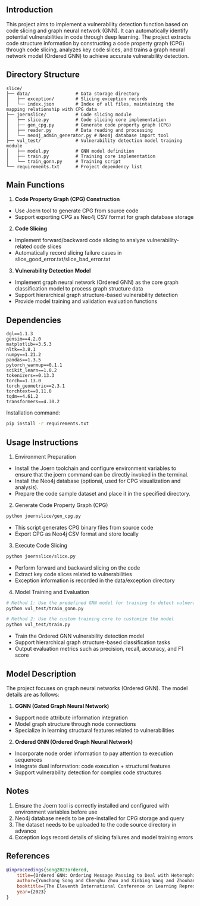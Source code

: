 ## Introduction
This project aims to implement a vulnerability detection function based on code slicing and graph neural network (GNN). It can automatically identify potential vulnerabilities in code through deep learning. The project extracts code structure information by constructing a code property graph (CPG) through code slicing, analyzes key code slices, and trains a graph neural network model (Ordered GNN) to achieve accurate vulnerability detection.
## Directory Structure
```text
slice/
├── data/                 # Data storage directory
│   ├── exception/        # Slicing exception records
│   └── index.json        # Index of all files, maintaining the mapping relationship with CPG data
├── joernslice/           # Code slicing module
│   ├── slice.py          # Code slicing core implementation
│   ├── gen_cpg.py        # Generate code property graph (CPG)
│   ├── reader.py         # Data reading and processing
│   └── neo4j_admin_generator.py # Neo4j database import tool
├── vul_test/             # Vulnerability detection model training module
│   ├── model.py          # GNN model definition
│   ├── train.py          # Training core implementation
│   └── train_gonn.py     # Training script
└── requirements.txt      # Project dependency list
```
## Main Functions
1. **Code Property Graph (CPG) Construction**
* Use Joern tool to generate CPG from source code
* Support exporting CPG as Neo4j CSV format for graph database storage
2. **Code Slicing**
* Implement forward/backward code slicing to analyze vulnerability-related code slices
* Automatically record slicing failure cases in slice_good_error.txt/slice_bad_error.txt
3. **Vulnerability Detection Model**
* Implement graph neural network (Ordered GNN) as the core graph classification model to process graph structure data
* Support hierarchical graph structure-based vulnerability detection
* Provide model training and validation evaluation functions
## Dependencies
```text
dgl==1.1.3
gensim==4.2.0
matplotlib==3.5.3
nltk==3.8.1
numpy==1.21.2
pandas==1.3.5
pytorch_warmup==0.1.1
scikit_learn==1.0.2
tokenizers==0.13.3
torch==1.13.0
torch_geometric==2.3.1
torchtext==0.11.0
tqdm==4.61.2
transformers==4.30.2
```
Installation command:
```bash
pip install -r requirements.txt
```
## Usage Instructions
1. Environment Preparation
* Install the Joern toolchain and configure environment variables to ensure that the joern command can be directly invoked in the terminal.
* Install the Neo4j database (optional, used for CPG visualization and analysis).
* Prepare the code sample dataset and place it in the specified directory.
2. Generate Code Property Graph (CPG)
```bash
python joernslice/gen_cpg.py
```
* This script generates CPG binary files from source code 
* Export CPG as Neo4j CSV format and store locally
3. ִExecute Code Slicing
```bash
python joernslice/slice.py
```
* Perform forward and backward slicing on the code 
* Extract key code slices related to vulnerabilities
* Exception information is recorded in the data/exception directory
4. Model Training and Evaluation
```bash
# Method 1: Use the predefined GNN model for training to detect vulnerabilities in code slices
python vul_test/train_gonn.py

# Method 2: Use the custom training core to customize the model
python vul_test/train.py
```
* Train the Ordered GNN vulnerability detection model
* Support hierarchical graph structure-based classification tasks
* Output evaluation metrics such as precision, recall, accuracy, and F1 score

## Model Description
The project focuses on graph neural networks (Ordered GNN). The model details are as follows:
1. **GGNN (Gated Graph Neural Network)**
* Support node attribute information integration
* Model graph structure through node connections
* Specialize in learning structural features related to vulnerabilities
2. **Ordered GNN (Ordered Graph Neural Network)**
* Incorporate node order information to pay attention to execution sequences
* Integrate dual information: code execution + structural features
* Support vulnerability detection for complex code structures

## Notes
1. Ensure the Joern tool is correctly installed and configured with environment variables before use
2. Neo4j database needs to be pre-installed for CPG storage and query
3. The dataset needs to be uploaded to the code source directory in advance
4. Exception logs record details of slicing failures and model training errors

## References
```BibTex
@inproceedings{song2023ordered,
    title={Ordered GNN: Ordering Message Passing to Deal with Heterophily and Over-smoothing},
    author={Yunchong Song and Chenghu Zhou and Xinbing Wang and Zhouhan Lin},
    booktitle={The Eleventh International Conference on Learning Representations},
    year={2023}
}
```
